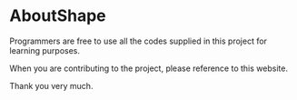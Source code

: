 # AboutShape

Programmers are free to use all the codes supplied in this project for learning purposes.


When you are contributing to the project, please reference to this website.

Thank you very much.